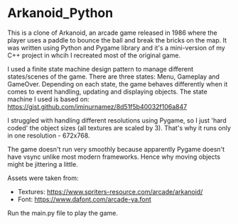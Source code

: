# Arkanoid_Python
 
This is a clone of Arkanoid, an arcade game released in 1986 where the player uses a paddle to bounce the ball and break the bricks on the map. It was written using Python and Pygame library and it's a mini-version of my C++ project in whcih I recreated most of the original game.

I used a finite state machine design pattern to manage different states/scenes of the game. There are three states: Menu, Gameplay and GameOver. Depending on each state, the game behaves differently when it comes to event handling, updating and displaying objects.
The state machine I used is based on: https://gist.github.com/iminurnamez/8d51f5b40032f106a847

I struggled with handling different resolutions using Pygame, so I just 'hard coded' the object sizes (all textures are scaled by 3). That's why it runs only in one resolution - 672x768. 

The game doesn't run very smoothly because apparently Pygame doesn't have vsync unlike most modern frameworks. Hence why moving objects might be jittering a little.

Assets were taken from:
- Textures: https://www.spriters-resource.com/arcade/arkanoid/
- Font: https://www.dafont.com/arcade-ya.font

Run the main.py file to play the game.

